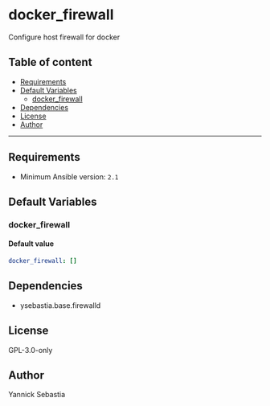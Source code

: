 # docker_firewall

Configure host firewall for docker

## Table of content

- [Requirements](#requirements)
- [Default Variables](#default-variables)
  - [docker_firewall](#docker_firewall)
- [Dependencies](#dependencies)
- [License](#license)
- [Author](#author)

---

## Requirements

- Minimum Ansible version: `2.1`

## Default Variables

### docker_firewall

#### Default value

```YAML
docker_firewall: []
```



## Dependencies

- ysebastia.base.firewalld

## License

GPL-3.0-only

## Author

Yannick Sebastia
